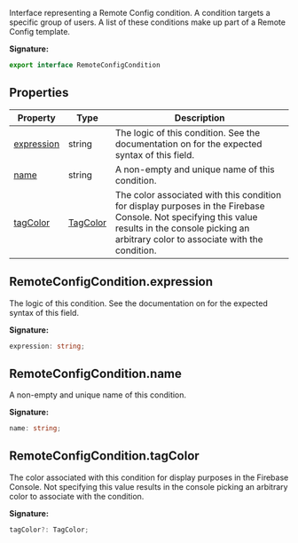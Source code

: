 Interface representing a Remote Config condition. A condition targets a specific group of users. A list of these conditions make up part of a Remote Config template.

<b>Signature:</b>

```typescript
export interface RemoteConfigCondition 
```

## Properties

|  Property | Type | Description |
|  --- | --- | --- |
|  [expression](./firebase-admin.remote-config.remoteconfigcondition.md#remoteconfigconditionexpression) | string | The logic of this condition. See the documentation on  for the expected syntax of this field. |
|  [name](./firebase-admin.remote-config.remoteconfigcondition.md#remoteconfigconditionname) | string | A non-empty and unique name of this condition. |
|  [tagColor](./firebase-admin.remote-config.remoteconfigcondition.md#remoteconfigconditiontagcolor) | [TagColor](./firebase-admin.remote-config.md#tagcolor) | The color associated with this condition for display purposes in the Firebase Console. Not specifying this value results in the console picking an arbitrary color to associate with the condition. |

## RemoteConfigCondition.expression

The logic of this condition. See the documentation on  for the expected syntax of this field.

<b>Signature:</b>

```typescript
expression: string;
```

## RemoteConfigCondition.name

A non-empty and unique name of this condition.

<b>Signature:</b>

```typescript
name: string;
```

## RemoteConfigCondition.tagColor

The color associated with this condition for display purposes in the Firebase Console. Not specifying this value results in the console picking an arbitrary color to associate with the condition.

<b>Signature:</b>

```typescript
tagColor?: TagColor;
```
